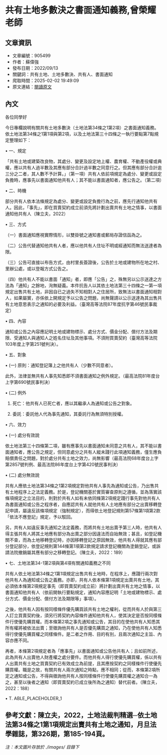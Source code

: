 # 共有土地多數決之書面通知義務,曾榮耀老師

## 文章資訊
- 文章編號：905499
- 作者：蘇偉強
- 發布日期：2022/09/13
- 關鍵詞：共有土地、土地多數決、共有人、書面通知
- 爬取時間：2025-02-02 19:49:09
- 原文連結：[閱讀原文](https://real-estate.get.com.tw/Columns/detail.aspx?no=905499)

## 內文
各位同學好

今日專欄說明有關共有土地多數決（土地法第34條之1第2項）之書面通知義務。依土地法第34條之1第1項與第2項，以及土地法第三十四條之一執行要點第7點規定整理如下：

• 一、規定

「共有土地或建築改良物，其處分、變更及設定地上權、農育權、不動產役權或典權，應以共有人過半數及其應有部分合計過半數之同意行之。但其應有部分合計逾三分之二者，其人數不予計算。」（第一項）共有人依前項規定為處分、變更或設定負擔時，應事先以書面通知他共有人；其不能以書面通知者，應公告之。（第二項）

• 二、時機

部分共有人依本法條規定為處分、變更或設定負擔行為之前，應先行通知他共有人。因此，「事先」，即在買賣契約成立前須先將計劃出賣共有土地之情事，以書面通知他共有人（陳立夫，2022）

• 三、方式

（一）書面通知應視實際情形，以雙掛號之通知書或郵局存證信函為之。

（二）公告代替通知他共有人者，應以他共有人住址不明或經通知而無法送達者為限。

（三）公告可直接以布告方式，由村里長簽證後，公告於土地或建物所在地之村、里辦公處，或以登報方式公告之。

（四）他共有人不能以書面「通知」者，即應「公告」之，殊無另以公示送達之方法為「通知」之餘地，洵無疑義。本件抗告人以其依土地法第三十四條之一第一項規定出售共有土地，非因自已之過失不知相對人之住居所，致無法以書面通知相對人，如果屬實，亦係依上開規定予以公告之問題，尚無聲請以公示送達為其出售共有土地意思表示之通知的必要及利益。（臺灣高等法院87年度抗字第46號民事裁定）

• 四、內容

通知或公告之內容應記明土地或建物標示、處分方式、價金分配、償付方法及期限、受通知人與通知人之姓名住址及其他事項。不須附買賣契約（臺灣高等法院103年度上字第251號判決）。

• 五、對象

• (一) 原則：通知登記簿上之他共有人（少數不同意者）。

此外，法律並無共有人事先知悉即不須書面通知之例外規定。（最高法院81年度台上字第690號民事判決）

• (二) 例外

1. 死亡：他共有人已死亡者，應以其繼承人為通知或公告之對象。

2. 委託：委託他人代為事先通知，其委託行為無須特別授權。

• 六、效力

• (一) 處分有效說

依土地法第三十四條第二項，雖有應事先以書面通知未同意之共有人，其不能以書面通知者，應公告之規定，但同意處分之共有人縱未踐行此項通知義務，僅生應負賠償責任之問題，對於處分共有土地之效力，尚無影響（最高法院68年度台上字第2857號判例、最高法院86年度台上字第420號民事判決）

• (二) 處分無效說

共有人應依土地法第34條之1第2項規定對他共有人事先為通知或公告，乃出售共有土地程序上之法定義務。於是，登記機關基於實質審查原則之遵循，並為落實該條項規定之立法目的，則對於共有人如有未依同條第2項規定踐行事先對他共有人為書面通知或公告之程序者，自應認共有人就他共有人土地應有部分之出賣移轉登記申請，屬違反該條項規定（強制規定），而得依土地登記規則第57條第1項第2款「依法不應登記」規定，予以駁回。

另，共有人如違反事先通知之法定義務，而將共有土地出賣予第三人時，他共有人得主張共有人將其土地應有部分為出賣之部分因違法而自始無效；甚且，如登記機關不查，而為土地移轉登記時，亦因移轉登記之原因無效，他共有人得就其應有部分登記部分，依登記規則第144條第1項第2款規定請求登記機關為塗銷登記，或訴請法院撤銷屬其應有部分之移轉登記。（陳立夫，2022：189）

• 七、土地法第34-1第2項與第4項有關通知義務之不同

共有人依土地法第34條之1第1項規定出售共有土地時，在程序上，應踐行兩次對他共有人為通知或公告之義務。亦即，共有人依本條第1項規定出賣共有土地，其必須依本條第2項規定事先（即買賣契約成立前）將計劃出賣共有土地之情事，以書面通知他共有人（依前開執行要點規定，通知內容應記明「土地或建物標示、處分方式、價金分配、償付方法及期限等」事項）。

之後，他共有人因有按同樣條件優先購買該共有土地之權利，從而共有人於與第三人訂立買賣契約後，須另行將契約內容條件通知他共有人，使其決定是否按同樣條件行使優先購買權。而本條第2項之事先通知或公告，其目的在使他共有人知悉其所有權將被依法出賣；至徵詢他共有人是否優先購買之通知，乃在使他共有人知悉得行使優先購買權之同樣條件。是二者之作用、目的有別，且兩次通知之主旨、內容亦應不同。

再者，本條第2項規定者為「應事先」以書面通知或公告他共有人；且如前所述，此為共有人出賣他人財產權之處分要件。而他共有人得行使優先購買權，係以共有人出賣共有土地之買賣契約已有效成立為前提，且其應按契約之同樣條件行使優先購買權。職是之故，有關共有人兩次通知之時點，應不相同；從而，本條第2項所定之通知或公告，不得與徵詢他共有人按同樣條件行使優先購買權之通知合一為之，甚至以後者之通知（即買賣契約已成立後所為之通知）替代前者。（陳立夫，2022：188）

• T. ABLE_PLACEHOLDER_1

參考文獻：陳立夫，2022，土地法裁判精選─依土地法第34條之1第1項規定出賣共有土地之通知，月旦法學雜誌，第326期，第185-194頁。
---
*注：本文圖片存放於 ./images/ 目錄下*
